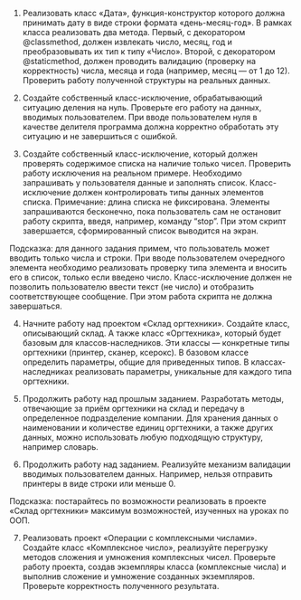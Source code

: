 1. Реализовать класс «Дата», функция-конструктор которого должна принимать дату в виде строки формата «день-месяц-год». В рамках класса реализовать два метода. 
Первый, с декоратором @classmethod, должен извлекать число, месяц, год и преобразовывать их тип к типу «Число». Второй, с декоратором @staticmethod, 
должен проводить валидацию (проверку на корректность) числа, месяца и года (например, месяц — от 1 до 12). Проверить работу полученной структуры на реальных данных.

2. Создайте собственный класс-исключение, обрабатывающий ситуацию деления на нуль. Проверьте его работу на данных, вводимых пользователем. При вводе пользователем 
нуля в качестве делителя программа должна корректно обработать эту ситуацию и не завершиться с ошибкой.

3. Создайте собственный класс-исключение, который должен проверять содержимое списка на наличие только чисел. Проверить работу исключения на реальном примере. 
Необходимо запрашивать у пользователя данные и заполнять список. Класс-исключение должен контролировать типы данных элементов списка.
Примечание: длина списка не фиксирована. Элементы запрашиваются бесконечно, пока пользователь сам не остановит работу скрипта, введя, например, команду “stop”. При этом
скрипт завершается, сформированный список выводится на экран.

Подсказка: для данного задания примем, что пользователь может вводить только числа и строки. При вводе пользователем очередного элемента необходимо реализовать проверку
типа элемента и вносить его в список, только если введено число. Класс-исключение должен не позволить пользователю ввести текст (не число) и отобразить соответствующее 
сообщение. При этом работа скрипта не должна завершаться.

4. Начните работу над проектом «Склад оргтехники». Создайте класс, описывающий склад. А также класс «Оргтехника», который будет базовым для классов-наследников. Эти 
классы — конкретные типы оргтехники (принтер, сканер, ксерокс). В базовом классе определить параметры, общие для приведенных типов. В классах-наследниках реализовать 
параметры, уникальные для каждого типа оргтехники.

5. Продолжить работу над прошлым заданием. Разработать методы, отвечающие за приём оргтехники на склад и передачу в определенное подразделение компании. Для хранения 
данных о наименовании и количестве единиц оргтехники, а также других данных, можно использовать любую подходящую структуру, например словарь.

6. Продолжить работу над заданием. Реализуйте механизм валидации вводимых пользователем данных. Например, нельзя отправить принтеры в виде строки или меньше 0.

Подсказка: постарайтесь по возможности реализовать в проекте «Склад оргтехники» максимум возможностей, изученных на уроках по ООП.

7. Реализовать проект «Операции с комплексными числами». Создайте класс «Комплексное число», реализуйте перегрузку методов сложения и умножения комплексных чисел. 
Проверьте работу проекта, создав экземпляры класса (комплексные числа) и выполнив сложение и умножение созданных экземпляров. Проверьте корректность полученного 
результата.
